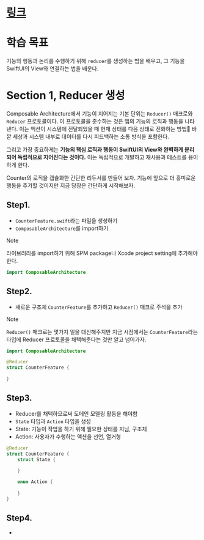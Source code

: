 # [링크](https://pointfreeco.github.io/swift-composable-architecture/main/tutorials/composablearchitecture/01-01-yourfirstfeature)

# 학습 목표
기능의 행동과 논리를 수행하기 위해 `reducer`를 생성하는 법을 배우고, 그 기능을 SwiftUI의 View와 연결하는 법을 배운다. 

# Section 1, Reducer 생성
Composable Architecture에서 기능이 지어지는 기본 단위는 `Reducer()` 매크로와 `Reducer` 프로토콜이다. 이 프로토콜을 준수하는 것은 앱의 기능의 로직과 행동을 나타낸다. 이는 액션이 시스템에 전달되었을 때 현재 상태를 다음 상태로 진화하는 방법 바깥 세상과 시스템 내부로 데이터를 다시 피드백하는 소통 방식을 포함한다. 

그리고 가장 중요하게는 **기능의 핵심 로직과 행동이 SwiftUI의 View와 완벽하게 분리되어 독립적으로 지어진다는 것이다.** 이는 독립적으로 개발하고 재사용과 테스트를 용이하게 한다. 

Counter의 로직을 캡슐화한 간단한 리듀서를 만들어 보자.
기능에 앞으로 더 흥미로운 행동을 추가할 것이지만 지금 당장은 간단하게 시작해보자. 

## Step1. 
- `CounterFeature.swift`라는 파일을 생성하기
- `ComposableArchitecture`를 import하기

>[!note]
> 라이브러리를 import하기 위해 SPM package나 Xcode project setting에 추가해야한다.

```Swift
import ComposableArchitecture

```

## Step2. 
- 새로운 구조체 `CounterFeature`를 추가하고 `Reducer()` 매크로 주석을 추가 
>[!note]
>`Reducer()` 매크로는 몇가지 일을 대신해주지만 지금 시점에서는 `CounterFeature`라는 타입에 Reducer 프로토콜을 채택해준다는 것만 알고 넘어가자. 

```Swift
import ComposableArchitecture

@Reducer
struct CounterFeature {
	
}
```

## Step3. 
- Reducer를 채택하므로써 도메인 모델링 활동을 해야함
- `State` 타입과 `Action` 타입을 생성
- State: 기능이 작업을 하기 위해 필요한 상태를 지님, 구조체
- Action: 사용자가 수행하는 액션을 선언, 열거형

```swift
@Reducer
struct CounterFeature {
	struct State {
		
	}

	enum Action {
		
	}
}
```

## Step4. 
- 